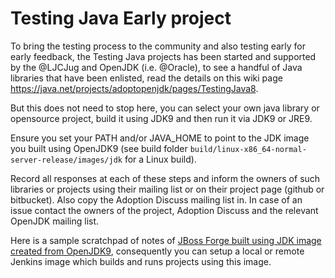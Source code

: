 # Testing Java Early project

To bring the testing process to the community and also testing early for early feedback, the Testing Java projects has been started and supported by the @LJCJug and OpenJDK (i.e. @Oracle), to see a handful of Java libraries that have been enlisted, read the details on this wiki page https://java.net/projects/adoptopenjdk/pages/TestingJava8.

But this does not need to stop here, you can select your own java library or opensource project, build it using JDK9 and then run it via JDK9 or JRE9.

Ensure you set your PATH and/or JAVA_HOME to point to the JDK image you built using OpenJDK9 (see build folder ```build/linux-x86_64-normal-server-release/images/jdk``` for a Linux build).

Record all responses at each of these steps and inform the owners of such libraries or projects using their mailing list or on their project page (github or bitbucket). Also copy the Adoption Discuss mailing list in. In case of an issue contact the owners of the project, Adoption Discuss and the relevant OpenJDK mailing list.

Here is a sample scratchpad of notes of [JBoss Forge built using JDK image created from OpenJDK9](https://gist.github.com/neomatrix369/9fa4147ee8999cfd3a4e), consequently you can setup a local or remote Jenkins image which builds and runs projects using this image.